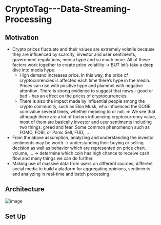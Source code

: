 # CryptoTag---Data-Streaming-Processing
## Motivation
- Crypto prices fluctuate and their values are extremely volatile because they are influenced by scarcity, investor and user sentiments, government regulations, media hype and so much more. All of these factors work together to create price volatility -> BUT let’s take a deep dive into media hype: 
    - High demand increases price. In this way, the price of cryptocurrencies is affected each time there’s hype in the media. Prices can rise with positive hype and plummet with negative attention. There is strong evidence to suggest that news - good or bad - has an effect on the prices of cryptocurrencies.
    - There is also the impact made by influential people among the crypto community, such as Elon Musk, who influenced the DOGE coin value several times, whether meaning to or not.
=> We see that although there are a lot of factors influencing cryptocurrency value, most of them are basically investor and user sentiments including two things: greed and fear. Some common phenomenon such as FOMO, FOBI, or Panic Sell, FUD, …
- From the above assumption, analyzing and understanding the investor sentiments may be worth  -> understanding their buying or selling decision as well as behavior which are represented on price chart, volume, … -> determine which coin has high chance to receive cash flow and many things we can do further.
- Making use of massive data from users on different sources, different social media to build a platform for aggregating opinions, sentiments and analyzing in real-time and batch processing 

## Architecture
![image](https://user-images.githubusercontent.com/75520765/177558360-f88beeed-30fd-486d-8daf-092810168c6a.png)
## Set Up
